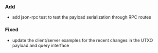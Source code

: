 ### Add

- add json-rpc test to test the payload serialization through RPC routes

### Fixed

- update the client/server examples for the recent changes in the UTXO payload and query interface
